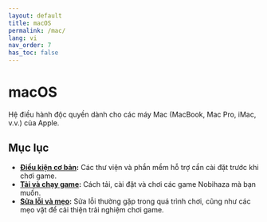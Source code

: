 ```yaml
---
layout: default
title: macOS
permalink: /mac/
lang: vi
nav_order: 7
has_toc: false
---
```


# macOS

Hệ điều hành độc quyền dành cho các máy Mac (MacBook, Mac Pro, iMac, v.v.) của Apple.

## Mục lục

* **[Điều kiện cơ bản](prerequisities):** Các thư viện và phần mềm hỗ trợ cần cài đặt trước khi chơi game.
* **[Tải và chạy game](installation):** Cách tải, cài đặt và chơi các game Nobihaza mà bạn muốn.
* **[Sửa lỗi và mẹo](troubleshooting):** Sửa lỗi thường gặp trong quá trình chơi, cũng như các mẹo vặt để cải thiện trải nghiệm chơi game.